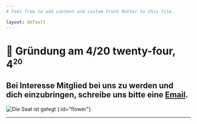 ```yaml
---
# Feel free to add content and custom Front Matter to this file.

layout: default
---
```


# 🌱 Gründung am 4/20 twenty-four, 4<sup><small>20</small></sup>

## Bei Interesse Mitglied bei uns zu werden und dich einzubringen, schreibe uns bitte eine [Email](mailto:kontakt@csc-weedstock.de).

![Die Saat ist gelegt](/images/flower.gif)
{:id="flower"}

----

